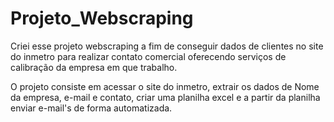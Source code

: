 # Projeto_Webscraping
Criei esse projeto webscraping a fim de conseguir dados de clientes no site do inmetro para realizar contato comercial oferecendo serviços de calibração da empresa em que trabalho.

O projeto consiste em acessar o site do inmetro, extrair os dados de Nome da empresa, e-mail e contato, criar uma planilha excel e a partir da planilha enviar e-mail's de forma automatizada.
